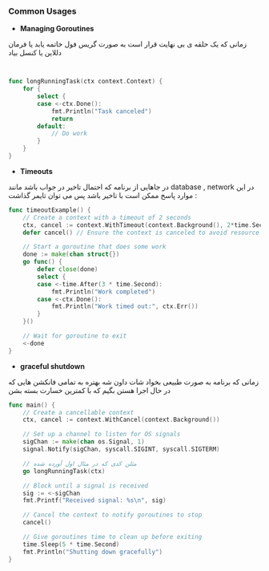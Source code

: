 
### Common Usages

+ **Managing Goroutines**


زمانی که یک حلقه ی بی نهایت قرار است به صورت گریس فول خاتمه یابد یا فرمان دللاین یا کنسل بیاد

```go


func longRunningTask(ctx context.Context) {
    for {
        select {
        case <-ctx.Done():
            fmt.Println("Task canceled")
            return
        default:
            // Do work
        }
    }
}

```
+ **Timeouts**

در جاهایی از برنامه که احتمال تاخیر در جواب باشد مانند database , network در این موارد پاسخ ممکن است با تاخیر باشد پس می توان تایمر گذاشت :

```go
func timeoutExample() {
    // Create a context with a timeout of 2 seconds
    ctx, cancel := context.WithTimeout(context.Background(), 2*time.Second)
    defer cancel() // Ensure the context is canceled to avoid resource leaks

    // Start a goroutine that does some work
    done := make(chan struct{})
    go func() {
        defer close(done)
        select {
        case <-time.After(3 * time.Second):
            fmt.Println("Work completed")
        case <-ctx.Done():
            fmt.Println("Work timed out:", ctx.Err())
        }
    }()

    // Wait for goroutine to exit
    <-done
}
```


+ **graceful shutdown**

زمانی که برنامه به صورت طبیعی بخواد شات داون شه بهتره به تمامی فانکشن هایی که در حال اجرا هستن بگیم که با کمترین خسارت بسته بشن

```go
func main() {
    // Create a cancellable context
    ctx, cancel := context.WithCancel(context.Background())

    // Set up a channel to listen for OS signals
    sigChan := make(chan os.Signal, 1)
    signal.Notify(sigChan, syscall.SIGINT, syscall.SIGTERM)

    // مثلن کدی که در مثال اول آورده شده
    go longRunningTask(ctx)

    // Block until a signal is received
    sig := <-sigChan
    fmt.Printf("Received signal: %s\n", sig)

    // Cancel the context to notify goroutines to stop
    cancel()

    // Give goroutines time to clean up before exiting
    time.Sleep(5 * time.Second)
    fmt.Println("Shutting down gracefully")
}
```